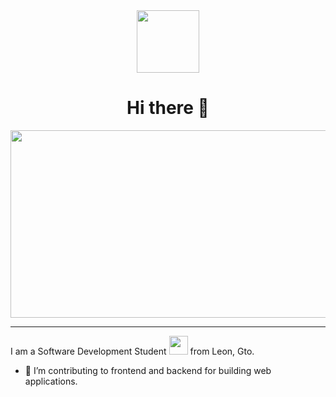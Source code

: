 <div id="header" align="center">
  <img src="https://media.giphy.com/media/M9gbBd9nbDrOTu1Mqx/giphy.gif" width="100"/>
  <br>
  <img src="https://komarev.com/ghpvc/?username=rayzler&style=flat-square&color=blue" alt=""/>
</div>

<div align="center">
  <h1>Hi there 👋</h1>
</div>

<div align="center">
  <img src="https://media.giphy.com/media/dWesBcTLavkZuG35MI/giphy.gif" width="600" height="300"/>
</div>

<hr>

I am a Software Development Student <img src="https://media.giphy.com/media/WUlplcMpOCEmTGBtBW/giphy.gif" width="30"> from Leon, Gto.

- :telescope: I’m contributing to frontend and backend for building web applications.
